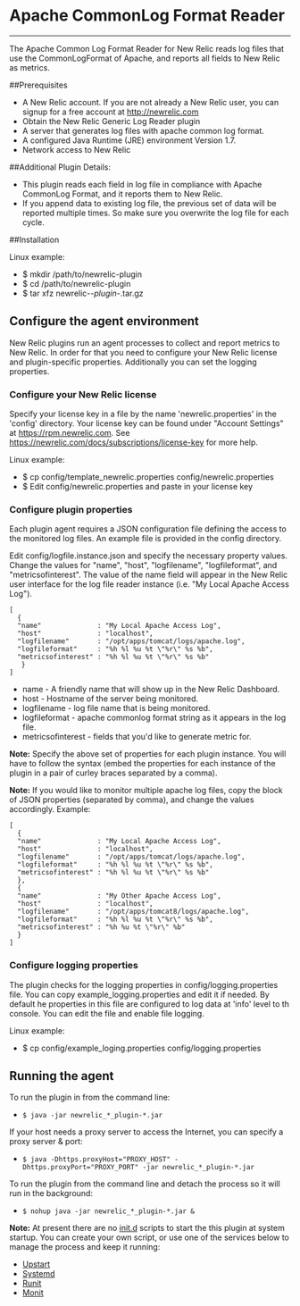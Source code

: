 Apache CommonLog Format Reader
==========================================================
- - -
The Apache Common Log Format Reader for New Relic reads log files that use the CommonLogFormat of Apache, and reports all fields to New Relic as metrics.


##Prerequisites

*    A New Relic account. If you are not already a New Relic user, you can signup for a free account at http://newrelic.com
*    Obtain the New Relic Generic Log Reader plugin
*    A server that generates log files with apache common log format.
*    A configured Java Runtime (JRE) environment Version 1.7.
*    Network access to New Relic


##Additional Plugin Details:

*	This plugin reads each field in log file in compliance with Apache CommonLog Format, and it reports them to New Relic.
*	If you append data to existing log file, the previous set of data will be reported multiple times. So make sure you overwrite the log file for each cycle.


##Installation

Linux example:

*    $ mkdir /path/to/newrelic-plugin
*    $ cd /path/to/newrelic-plugin
*    $ tar xfz newrelic-*-plugin-*.tar.gz
   


## Configure the agent environment
New Relic plugins run an agent processes to collect and report metrics to New Relic. In order for that you need to configure your New Relic license and plugin-specific properties. Additionally you can set the logging properties.


### Configure your New Relic license
Specify your license key in a file by the name 'newrelic.properties' in the 'config' directory.
Your license key can be found under "Account Settings" at https://rpm.newrelic.com. See https://newrelic.com/docs/subscriptions/license-key for more help.

Linux example:

*    $ cp config/template_newrelic.properties config/newrelic.properties
*    $ Edit config/newrelic.properties and paste in your license key

### Configure plugin properties
Each plugin agent requires a JSON configuration file defining the access to the monitored log files. An example file is provided in the config directory.

Edit config/logfile.instance.json and specify the necessary property values. Change the values for "name", "host", "logfilename", "logfileformat", and "metricsofinterest". The value of the name field will appear in the New Relic user interface for the log file reader instance (i.e. "My Local Apache Access Log"). 

    [
      {
      "name"              : "My Local Apache Access Log",
      "host"              : "localhost",
      "logfilename"       : "/opt/apps/tomcat/logs/apache.log",
      "logfileformat"     : "%h %l %u %t \"%r\" %s %b",
      "metricsofinterest" : "%h %l %u %t \"%r\" %s %b"
       }
    ]

  * name              - A friendly name that will show up in the New Relic Dashboard.
  * host              - Hostname of the server being monitored.
  * logfilename       - log file name that is being monitored.
  * logfileformat     - apache commonlog format string as it appears in the log file.
  * metricsofinterest - fields that you'd like to generate metric for.

**Note:** Specify the above set of properties for each plugin instance. You will have to follow the syntax (embed the properties for each instance of the plugin in a pair of curley braces separated by a comma).

**Note:** If you would like to monitor multiple apache log files, copy the block of JSON properties (separated by comma), and change the values accordingly. Example:

    [
      {
      "name"              : "My Local Apache Access Log",
      "host"              : "localhost",
      "logfilename"       : "/opt/apps/tomcat/logs/apache.log",
      "logfileformat"     : "%h %l %u %t \"%r\" %s %b",
      "metricsofinterest" : "%h %l %u %t \"%r\" %s %b"
      },
      {
      "name"              : "My Other Apache Access Log",
      "host"              : "localhost",
      "logfilename"       : "/opt/apps/tomcat8/logs/apache.log",
      "logfileformat"     : "%h %l %u %t \"%r\" %s %b",
      "metricsofinterest" : "%h %u %t \"%r\" %b"
      }
    ]


### Configure logging properties
The plugin checks for the logging properties in config/logging.properties file. You can copy example_logging.properties and edit it if needed. By default he properties in this file are configured to log data at 'info' level to th console. You can edit the file and enable file logging.

Linux example:

*    $ cp config/example_loging.properties config/logging.properties


## Running the agent
To run the plugin in from the command line: 

*    `$ java -jar newrelic_*_plugin-*.jar`

If your host needs a proxy server to access the Internet, you can specify a proxy server & port: 

*    `$ java -Dhttps.proxyHost="PROXY_HOST" -Dhttps.proxyPort="PROXY_PORT" -jar newrelic_*_plugin-*.jar`

To run the plugin from the command line and detach the process so it will run in the background:

*    `$ nohup java -jar newrelic_*_plugin-*.jar &`

**Note:** At present there are no [init.d](http://en.wikipedia.org/wiki/Init) scripts to start the this plugin at system startup. You can create your own script, or use one of the services below to manage the process and keep it running:

*    [Upstart](http://upstart.ubuntu.com/)
*    [Systemd](http://www.freedesktop.org/wiki/Software/systemd/)
*    [Runit](http://smarden.org/runit/)
*    [Monit](http://mmonit.com/monit/)

